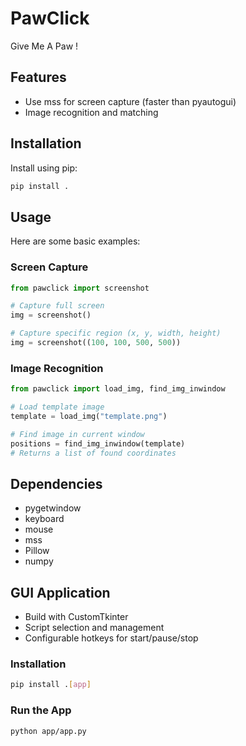 # PawClick

Give Me A Paw !

## Features

- Use mss for screen capture (faster than pyautogui)
- Image recognition and matching

## Installation

Install using pip:

```bash
pip install .
```

## Usage

Here are some basic examples:

### Screen Capture

```python
from pawclick import screenshot

# Capture full screen
img = screenshot()

# Capture specific region (x, y, width, height)
img = screenshot((100, 100, 500, 500))
```

### Image Recognition

```python
from pawclick import load_img, find_img_inwindow

# Load template image
template = load_img("template.png")

# Find image in current window
positions = find_img_inwindow(template)
# Returns a list of found coordinates
```

## Dependencies

- pygetwindow
- keyboard
- mouse
- mss
- Pillow
- numpy

## GUI Application

- Build with CustomTkinter
- Script selection and management
- Configurable hotkeys for start/pause/stop

### Installation

```bash
pip install .[app]
```
### Run the App

```bash
python app/app.py
```
